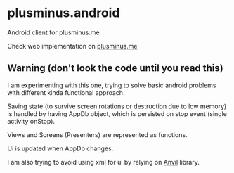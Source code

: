 # plusminus.android
Android client for plusminus.me

Check web implementation on [plusminus.me][1]

## Warning (don't look the code until you read this)

I am experimenting with this one, trying to solve basic android problems with different kinda functional approach.

Saving state (to survive screen rotations or destruction due to low memory) is handled by having AppDb object, which is persisted on stop event (single activity onStop).

Views and Screens (Presenters) are represented as functions.

Ui is updated when AppDb changes.

I am also trying to avoid using xml for ui by relying on [Anvil][2] library. 

[2]: https://github.com/anvil-ui/anvil
[1]: https://github.com/Liverm0r/plusminus.me
